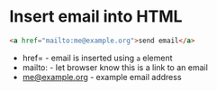 # Insert email into HTML

```html
<a href="mailto:me@example.org">send email</a>
```

- href= - email is inserted using `a` element
- mailto: - let browser know this is a link to an email
- me@example.org - example email address
